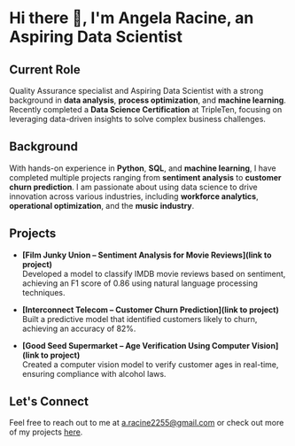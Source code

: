 # Hi there 👋, I'm Angela Racine, an Aspiring Data Scientist

## Current Role

Quality Assurance specialist and Aspiring Data Scientist with a strong background in **data analysis**, **process optimization**, and **machine learning**. Recently completed a **Data Science Certification** at TripleTen, focusing on leveraging data-driven insights to solve complex business challenges.

## Background

With hands-on experience in **Python**, **SQL**, and **machine learning**, I have completed multiple projects ranging from **sentiment analysis** to **customer churn prediction**. I am passionate about using data science to drive innovation across various industries, including **workforce analytics**, **operational optimization**, and the **music industry**.

## Projects

- **[Film Junky Union – Sentiment Analysis for Movie Reviews](link to project)**  
   Developed a model to classify IMDB movie reviews based on sentiment, achieving an F1 score of 0.86 using natural language processing techniques.

- **[Interconnect Telecom – Customer Churn Prediction](link to project)**  
   Built a predictive model that identified customers likely to churn, achieving an accuracy of 82%.

- **[Good Seed Supermarket – Age Verification Using Computer Vision](link to project)**  
   Created a computer vision model to verify customer ages in real-time, ensuring compliance with alcohol laws.

## Let's Connect
Feel free to reach out to me at a.racine2255@gmail.com or check out more of my projects [here](https://github.com/arr225).

